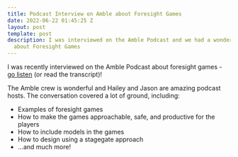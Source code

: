 ```yaml
---
title: Podcast Interview on Amble about Foresight Games
date: 2022-06-22 01:45:25 Z
layout: post
template: post
description: I was interviewed on the Amble Podcast and we had a wonderful conversation
  about Foresight Games
---
```


I was recently interviewed on the Amble Podcast about foresight games - [go listen](https://amble.studio/episode-11-foresight-games-with-randy-lubin/) (or read the transcript)!

The Amble crew is wonderful and Hailey and Jason are amazing podcast hosts. The conversation covered a lot of ground, including: 

* Examples of foresight games
* How to make the games approachable, safe, and productive for the players
* How to include models in the games
* How to design using a stagegate approach
* ...and much more!